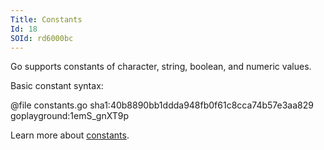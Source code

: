 ```yaml
---
Title: Constants
Id: 18
SOId: rd6000bc
---
```


Go supports constants of character, string, boolean, and numeric values.

Basic constant syntax:

@file constants.go sha1:40b8890bb1ddda948fb0f61c8cca74b57e3aa829 goplayground:1emS_gnXT9p

Learn more about [constants](36).
